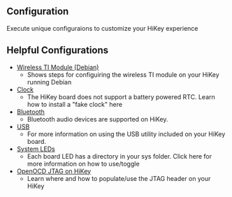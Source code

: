 ## Configuration

Execute unique configuraions to customize your HiKey experience

## Helpful Configurations

- [Wireless TI Module (Debian)](WirelessTIModule.md)
   - Shows steps for configuiring the wireless TI module on your HiKey running Debian
- [Clock](Clock.md)
   - The HiKey board does not support a battery powered RTC. Learn how to install a "fake clock" here
- [Bluetooth](Bluetooth.md)
   - Bluetooth audio devices are supported on HiKey.
- [USB](USB.md)
   - For more information on using the USB utility included on your HiKey board.
- [System LEDs](SystemLEDs.md)
   - Each board LED has a directory in your sys folder. Click here for more information on how to use/toggle
- [OpenOCD JTAG on HiKey](JTAG.md)
   - Learn where and how to populate/use the JTAG header on your HiKey
